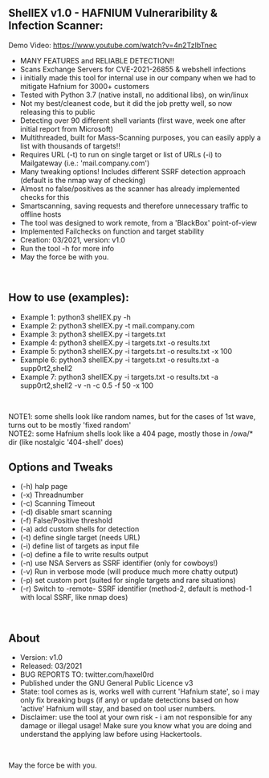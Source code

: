 ## ShellEX v1.0 - HAFNIUM Vulneraribility & Infection Scanner:
Demo Video: https://www.youtube.com/watch?v=4n2TzIbTnec
* MANY FEATURES and RELIABLE DETECTION!!
* Scans Exchange Servers for CVE-2021-26855 & webshell infections
* i initially made this tool for internal use in our company when we had to mitigate Hafnium for 3000+ customers
* Tested with Python 3.7 (native install, no additional libs), on win/linux
* Not my best/cleanest code, but it did the job pretty well, so now releasing this to public
* Detecting over 90 different shell variants (first wave, week one after initial report from Microsoft)
* Multithreaded, built for Mass-Scanning purposes, you can easily apply a list with thousands of targets!!
* Requires URL (-t) to run on single target or list of URLs (-i) to Mailgateway (i.e.: 'mail.company.com') 
* Many tweaking options! Includes different SSRF detection approach (default is the nmap way of checking)
* Almost no false/positives as the scanner has already implemented checks for this
* Smartscanning, saving requests and therefore unnecessary traffic to offline hosts
* The tool was designed to work remote, from a 'BlackBox' point-of-view
* Implemented Failchecks on function and target stability
* Creation: 03/2021, version: v1.0
* Run the tool -h for more info
* May the force be with you.
<br />

## How to use (examples):
* Example 1:          python3 shellEX.py -h
* Example 2:          python3 shellEX.py -t mail.company.com
* Example 3:          python3 shellEX.py -i targets.txt
* Example 4:          python3 shellEX.py -i targets.txt -o results.txt
* Example 5:          python3 shellEX.py -i targets.txt -o results.txt -x 100
* Example 6:          python3 shellEX.py -i targets.txt -o results.txt -a supp0rt2,shell2
* Example 7:          python3 shellEX.py -i targets.txt -o results.txt -a supp0rt2,shell2 -v -n -c 0.5 -f 50 -x 100
<br />

NOTE1: some shells look like random names, but for the cases of 1st wave, turns out to be mostly 'fixed random'<br />
NOTE2: some Hafnium shells look like a 404 page, mostly those in /owa/* dir (like nostalgic '404-shell' does)

## Options and Tweaks
* (-h) halp page
* (-x) Threadnumber
* (-c) Scanning Timeout
* (-d) disable smart scanning
* (-f) False/Positive threshold
* (-a) add custom shells for detection
* (-t) define single target (needs URL)
* (-i) define list of targets as input file
* (-o) define a file to write results output
* (-n) use NSA Servers as SSRF identifier (only for cowboys!)
* (-v) Run in verbose mode (will produce much more chatty output)
* (-p) set custom port (suited for single targets and rare situations)
* (-r) Switch to -remote- SSRF identifier (method-2, default is method-1 with local SSRF, like nmap does)
<br />

## About
* Version: v1.0
* Released: 03/2021
* BUG REPORTS TO: twitter.com/haxel0rd
* Published under the GNU General Public Licence v3
* State: tool comes as is, works well with current 'Hafnium state',
  so i may only fix breaking bugs (if any) or update detections based
  on how 'active' Hafnium will stay, and based on tool user numbers.
* Disclaimer: use the tool at your own risk - i am not responsible for any damage or illegal usage! 
  Make sure you know what you are doing and understand the applying law before using Hackertools. 
<br />

May the force be with you.

